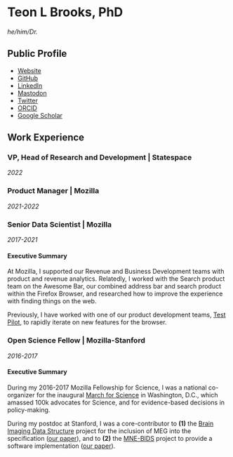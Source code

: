 # Teon L Brooks, PhD

*he/him/Dr.*

## Public Profile

* [Website](https://teonbrooks.com)
* [GitHub](https://github.com/teonbrooks)
* [LinkedIn](https://linkedin.com/in/teonbrooks)
* [Mastodon](https://data-folks.masto.host/@teon)
* [Twitter](https://twitter.com/teonbrooks)
* [ORCID](https://orcid.org/0000-0001-7344-3230)
* [Google Scholar](https://scholar.google.com/citations?user=d8XsbuYAAAAJ)

<!-- ## [Projects](./lib/cv/projects.md) -->

## Work Experience

### VP, Head of Research and Development | Statespace

*2022*

<!-- ## [Product Manager, Mozilla](./lib/cv/mozilla.md) -->
### Product Manager | Mozilla

*2021-2022*

<!-- __Executive Summary__ -->

<!-- ## [Senior Data Scientist, Mozilla](./lib/cv/mozilla.md) -->
### Senior Data Scientist | Mozilla

*2017-2021*

#### Executive Summary
<!-- remember to update corresponding page -->
At Mozilla, I supported our Revenue and Business Development teams with product and revenue analytics. Relatedly, I worked with the Search product team on the Awesome Bar, our combined address bar and search product within the Firefox Browser, and researched how to improve the experience with finding things on the web.

Previously, I have worked with one of our product development teams, [Test Pilot](https://medium.com/firefox-test-pilot), to rapidly iterate on new features for the browser.

<!-- ## [Fellow, Mozilla-Stanford](./lib/cv/fellowship.md) -->
### Open Science Fellow | Mozilla-Stanford

*2016-2017*

#### Executive Summary
<!-- remember to update corresponding page -->
During my 2016-2017 Mozilla Fellowship for Science, I was a national co-organizer for the inaugural [March for Science](https://marchforscience.org) in Washington, D.C., which amassed 100k advocates for Science, and for evidence-based decisions in policy-making.

During my postdoc at Stanford, I was a core-contributor to __(1)__ the [Brain Imaging Data Structure](https://bids.neuroimaging.io/) project for the inclusion of MEG into the specification ([our paper](https://www.nature.com/articles/sdata2018110)), and to __(2)__ the [MNE-BIDS](https://github.com/mne-tools/mne-bids) project to provide a software implementation ([our paper](https://joss.theoj.org/papers/10.21105/joss.01896)).
